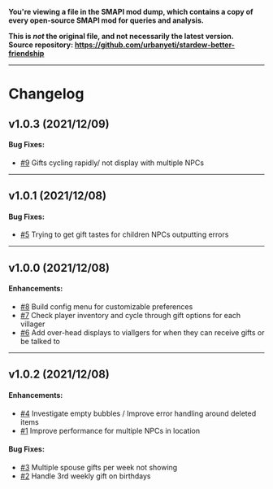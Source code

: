 **You're viewing a file in the SMAPI mod dump, which contains a copy of every open-source SMAPI mod
for queries and analysis.**

**This is _not_ the original file, and not necessarily the latest version.**  
**Source repository: https://github.com/urbanyeti/stardew-better-friendship**

----

# Changelog

## v1.0.3 (2021/12/09)

#### Bug Fixes:

- [#9](https://github.com/urbanyeti/stardew-better-friendship/issues/9) Gifts cycling rapidly/ not display with multiple NPCs

---

## v1.0.1 (2021/12/08)

#### Bug Fixes:

- [#5](https://github.com/urbanyeti/stardew-better-friendship/issues/5) Trying to get gift tastes for children NPCs outputting errors

---

## v1.0.0 (2021/12/08)

#### Enhancements:

- [#8](https://github.com/urbanyeti/stardew-better-friendship/issues/8) Build config menu for customizable preferences
- [#7](https://github.com/urbanyeti/stardew-better-friendship/issues/7) Check player inventory and cycle through gift options for each villager
- [#6](https://github.com/urbanyeti/stardew-better-friendship/issues/6) Add over-head displays to viallgers for when they can receive gifts or be talked to

---

## v1.0.2 (2021/12/08)

#### Enhancements:

- [#4](https://github.com/urbanyeti/stardew-better-friendship/issues/4) Investigate empty bubbles / Improve error handling around deleted items
- [#1](https://github.com/urbanyeti/stardew-better-friendship/issues/1) Improve performance for multiple NPCs in location

#### Bug Fixes:

- [#3](https://github.com/urbanyeti/stardew-better-friendship/issues/3) Multiple spouse gifts per week not showing
- [#2](https://github.com/urbanyeti/stardew-better-friendship/issues/2) Handle 3rd weekly gift on birthdays

